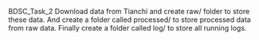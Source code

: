 BDSC_Task_2
Download data from Tianchi and create raw/ folder to store these data. And create a folder called processed/ to store processed data from raw data. Finally 
create a folder called log/ to store all running logs.
